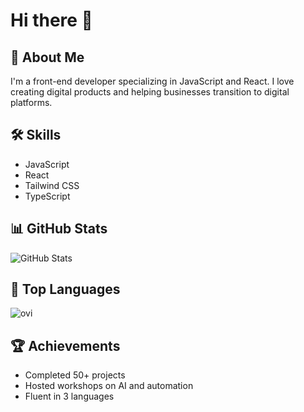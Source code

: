 # Hi there 👋

## 🚀 About Me
I'm a front-end developer specializing in JavaScript and React. I love creating digital products and helping businesses transition to digital platforms.

## 🛠️ Skills
- JavaScript
- React
- Tailwind CSS
- TypeScript

## 📊 GitHub Stats
![GitHub Stats](https://github-readme-stats.vercel.app/api?username=and27&show_icons=true&theme=radical)

## 🌟 Top Languages
<img src="https://github-readme-stats.vercel.app/api/top-langs?username=and27&size_weight=0.3&count_weight=0.6&show_icons=true&locale=en&layout=compact&theme=chartreuse-dark" alt="ovi" />

## 🏆 Achievements
- Completed 50+ projects
- Hosted workshops on AI and automation
- Fluent in 3 languages

